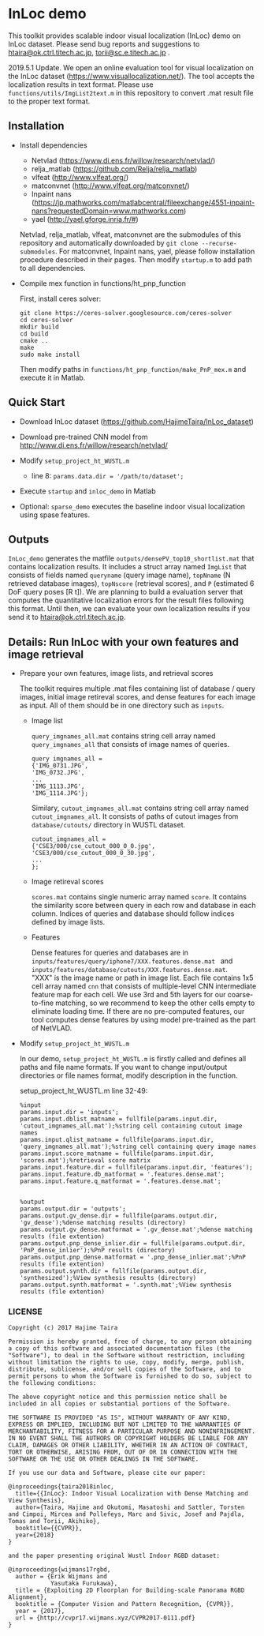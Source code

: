 # InLoc demo

This toolkit provides scalable indoor visual localization (InLoc) demo on InLoc dataset. 
Please send bug reports and suggestions to <htaira@ok.ctrl.titech.ac.jp>, <torii@sc.e.titech.ac.jp> . 

2019.5.1 Update. 
We open an online evaluation tool for visual localization on the InLoc dataset (<https://www.visuallocalization.net/>). The tool accepts the localization results in text format. Please use `` functions/utils/ImgList2text.m `` in this repository to convert .mat result file to the proper text format. 


## Installation

* Install dependencies

    * Netvlad (<https://www.di.ens.fr/willow/research/netvlad/>)
    * relja_matlab (<https://github.com/Relja/relja_matlab>)
    * vlfeat (<http://www.vlfeat.org/>)
    * matconvnet (<http://www.vlfeat.org/matconvnet/>)
    * Inpaint nans (<https://jp.mathworks.com/matlabcentral/fileexchange/4551-inpaint-nans?requestedDomain=www.mathworks.com>)
    * yael (<http://yael.gforge.inria.fr/#>)

    Netvlad, relja_matlab, vlfeat, matconvnet are the submodules of this repository and automatically downloaded by `` git clone --recurse-submodules ``. 
    For matconvnet, Inpaint nans, yael, please follow installation procedure described in their pages. 
    Then modify `` startup.m `` to add path to all dependencies. 

* Compile mex function in functions/ht_pnp_function
    
    First, install ceres solver: 

    ```
    git clone https://ceres-solver.googlesource.com/ceres-solver
    cd ceres-solver
    mkdir build
    cd build
    cmake .. 
    make
    sudo make install
    ```

    Then modify paths in `` functions/ht_pnp_function/make_PnP_mex.m `` and execute it in Matlab. 

## Quick Start

* Download InLoc dataset (<https://github.com/HajimeTaira/InLoc_dataset>)

* Download pre-trained CNN model from <http://www.di.ens.fr/willow/research/netvlad/>

* Modify `` setup_project_ht_WUSTL.m ``
    * line 8: `` params.data.dir = '/path/to/dataset'; ``

* Execute `` startup `` and `` inloc_demo `` in Matlab

* Optional: `` sparse_demo `` executes the baseline indoor visual localization using spase features. 

## Outputs

`` InLoc_demo `` generates the matfile `` outputs/densePV_top10_shortlist.mat `` that contains localization results. 
It includes a struct array named `` ImgList `` that consists of fields named 
`` queryname `` (query image name), `` topNname `` (N retrieved database images), `` topNscore `` (retrieval scores), and `` P `` (estimated 6 DoF query poses [R t]). 
We are planning to build a evaluation server that computes the quantitative localization errors for the result files following this format. 
Until then, we can evaluate your own localization results if you send it to <htaira@ok.ctrl.titech.ac.jp>. 

## Details: Run InLoc with your own features and image retrieval

* Prepare your own features, image lists, and retrieval scores

    The toolkit requires multiple .mat files 
    containing list of database / query images, initial image retireval scores, and dense features for each image  as input. 
    All of them should be in one directory such as `` inputs ``. 

    * Image list

        `` query_imgnames_all.mat `` contains string cell array named `` query_imgnames_all `` that consists of image names of queries. 

        ```
        query imgnames_all = 
        {'IMG_0731.JPG', 
        'IMG_0732.JPG', 
        ...
        'IMG_1113.JPG', 
        'IMG_1114.JPG'};
        ```

        Similary, `` cutout_imgnames_all.mat `` contains string cell array named `` cutout_imgnames_all ``. 
        It consists of paths of cutout images from `` database/cutouts/ `` directory in WUSTL dataset. 

        ```
        cutout_imgnames_all = 
        {'CSE3/000/cse_cutout_000_0_0.jpg',
        'CSE3/000/cse_cutout_000_0_30.jpg', 
        ...
        };
        ```

    * Image retireval scores

        `` scores.mat `` contains single numeric array named `` score ``. 
        It contains the similarity score between query in each row and database in each column. 
        Indices of queries and database should follow indices defined by image lists. 

    * Features

        Dense features for queries and databases are in ``inputs/features/query/iphone7/XXX.features.dense.mat `` and `` inputs/features/database/cutouts/XXX.features.dense.mat ``.  
        "XXX" is the image name or path in image list. 
        Each file contains 1x5 cell array named `` cnn `` that consists of multiple-level CNN intermediate feature map for each cell. 
        We use 3rd and 5th layers for our coarse-to-fine matching, so we recommend to keep the other cells empty to eliminate loading time. 
        If there are no pre-computed features, our tool computes dense features by using model pre-trained as the part of NetVLAD. 

* Modify `` setup_project_ht_WUSTL.m ``

    In our demo, `` setup_project_ht_WUSTL.m `` is firstly called and defines all paths and file name formats. 
    If you want to change input/output directories or file names format, modify description in the function. 

    setup_project_ht_WUSTL.m line 32-49: 

    ```
    %input
    params.input.dir = 'inputs';
    params.input.dblist_matname = fullfile(params.input.dir, 'cutout_imgnames_all.mat');%string cell containing cutout image names
    params.input.qlist_matname = fullfile(params.input.dir, 'query_imgnames_all.mat');%string cell containing query image names
    params.input.score_matname = fullfile(params.input.dir, 'scores.mat');%retrieval score matrix
    params.input.feature.dir = fullfile(params.input.dir, 'features');
    params.input.feature.db_matformat = '.features.dense.mat';
    params.input.feature.q_matformat = '.features.dense.mat';


    %output
    params.output.dir = 'outputs';
    params.output.gv_dense.dir = fullfile(params.output.dir, 'gv_dense');%dense matching results (directory)
    params.output.gv_dense.matformat = '.gv_dense.mat';%dense matching results (file extention)
    params.output.pnp_dense_inlier.dir = fullfile(params.output.dir, 'PnP_dense_inlier');%PnP results (directory)
    params.output.pnp_dense.matformat = '.pnp_dense_inlier.mat';%PnP results (file extention)
    params.output.synth.dir = fullfile(params.output.dir, 'synthesized');%View synthesis results (directory)
    params.output.synth.matformat = '.synth.mat';%View synthesis results (file extention)

    ```

### LICENSE


```
Copyright (c) 2017 Hajime Taira

Permission is hereby granted, free of charge, to any person obtaining a copy of this software and associated documentation files (the "Software"), to deal in the Software without restriction, including without limitation the rights to use, copy, modify, merge, publish, distribute, sublicense, and/or sell copies of the Software, and to permit persons to whom the Software is furnished to do so, subject to the following conditions:

The above copyright notice and this permission notice shall be included in all copies or substantial portions of the Software.

THE SOFTWARE IS PROVIDED "AS IS", WITHOUT WARRANTY OF ANY KIND, EXPRESS OR IMPLIED, INCLUDING BUT NOT LIMITED TO THE WARRANTIES OF MERCHANTABILITY, FITNESS FOR A PARTICULAR PURPOSE AND NONINFRINGEMENT. IN NO EVENT SHALL THE AUTHORS OR COPYRIGHT HOLDERS BE LIABLE FOR ANY CLAIM, DAMAGES OR OTHER LIABILITY, WHETHER IN AN ACTION OF CONTRACT, TORT OR OTHERWISE, ARISING FROM, OUT OF OR IN CONNECTION WITH THE SOFTWARE OR THE USE OR OTHER DEALINGS IN THE SOFTWARE.

If you use our data and Software, please cite our paper: 

@inproceedings{taira2018inloc, 
  title={{InLoc}: Indoor Visual Localization with Dense Matching and View Synthesis}, 
  author={Taira, Hajime and Okutomi, Masatoshi and Sattler, Torsten and Cimpoi, Mircea and Pollefeys, Marc and Sivic, Josef and Pajdla, Tomas and Torii, Akihiko}, 
  booktitle={{CVPR}}, 
  year={2018} 
}

and the paper presenting original Wustl Indoor RGBD dataset: 

@inproceedings{wijmans17rgbd,
  author = {Erik Wijmans and
            Yasutaka Furukawa},
  title = {Exploiting 2D Floorplan for Building-scale Panorama RGBD Alignment},
  booktitle = {Computer Vision and Pattern Recognition, {CVPR}},
  year = {2017},
  url = {http://cvpr17.wijmans.xyz/CVPR2017-0111.pdf}
}
```
